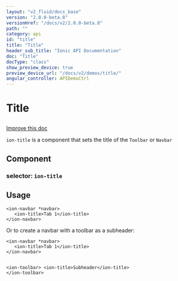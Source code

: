 ```yaml
---
layout: "v2_fluid/docs_base"
version: "2.0.0-beta.8"
versionHref: "/docs/v2/2.0.0-beta.8"
path: ""
category: api
id: "title"
title: "Title"
header_sub_title: "Ionic API Documentation"
doc: "Title"
docType: "class"
show_preview_device: true
preview_device_url: "/docs/v2/demos/title/"
angular_controller: APIDemoCtrl 
---
```










<h1 class="api-title">
<a class="anchor" name="title" href="#title"></a>

Title






</h1>

<a class="improve-v2-docs" href="http://github.com/driftyco/ionic/edit/2.0//src/components/toolbar/toolbar.ts#L166">
Improve this doc
</a>






<p><code>ion-title</code> is a component that sets the title of the <code>Toolbar</code> or <code>Navbar</code></p>


<h2><a class="anchor" name="Component" href="#Component"></a>Component</h2>
<h3>selector: <code>ion-title</code></h3>
<!-- @usage tag -->

<h2><a class="anchor" name="usage" href="#usage"></a>Usage</h2>

<pre><code class="lang-html">&lt;ion-navbar *navbar&gt;
   &lt;ion-title&gt;Tab 1&lt;/ion-title&gt;
&lt;/ion-navbar&gt;
</code></pre>
<p>Or to create a navbar with a toolbar as a subheader:</p>
<pre><code class="lang-html">&lt;ion-navbar *navbar&gt;
   &lt;ion-title&gt;Tab 1&lt;/ion-title&gt;
&lt;/ion-navbar&gt;

&lt;ion-toolbar&gt;
  &lt;ion-title&gt;Subheader&lt;/ion-title&gt;
&lt;/ion-toolbar&gt;
</code></pre>




<!-- @property tags -->



<!-- instance methods on the class -->


<!-- related link --><!-- end content block -->


<!-- end body block -->

